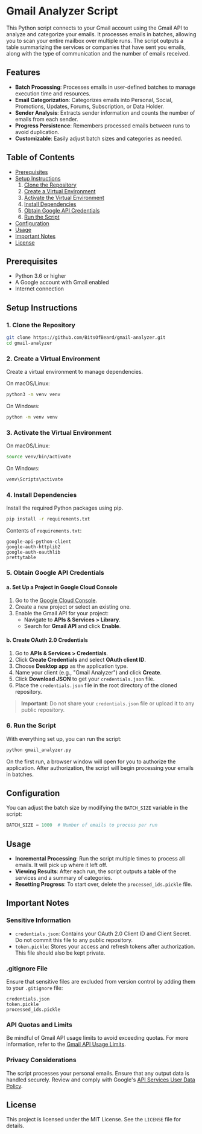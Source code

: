# Gmail Analyzer Script

This Python script connects to your Gmail account using the Gmail API to analyze and categorize your emails. It processes emails in batches, allowing you to scan your entire mailbox over multiple runs. The script outputs a table summarizing the services or companies that have sent you emails, along with the type of communication and the number of emails received.

## Features

- **Batch Processing**: Processes emails in user-defined batches to manage execution time and resources.
- **Email Categorization**: Categorizes emails into Personal, Social, Promotions, Updates, Forums, Subscription, or Data Holder.
- **Sender Analysis**: Extracts sender information and counts the number of emails from each sender.
- **Progress Persistence**: Remembers processed emails between runs to avoid duplication.
- **Customizable**: Easily adjust batch sizes and categories as needed.

## Table of Contents
- [Prerequisites](#prerequisites)
- [Setup Instructions](#setup-instructions)
  1. [Clone the Repository](#1-clone-the-repository)
  2. [Create a Virtual Environment](#2-create-a-virtual-environment)
  3. [Activate the Virtual Environment](#3-activate-the-virtual-environment)
  4. [Install Dependencies](#4-install-dependencies)
  5. [Obtain Google API Credentials](#5-obtain-google-api-credentials)
  6. [Run the Script](#6-run-the-script)
- [Configuration](#configuration)
- [Usage](#usage)
- [Important Notes](#important-notes)
- [License](#license)

## Prerequisites

- Python 3.6 or higher
- A Google account with Gmail enabled
- Internet connection

## Setup Instructions

### 1. Clone the Repository

```bash
git clone https://github.com/BitsOfBeard/gmail-analyzer.git
cd gmail-analyzer
```

### 2. Create a Virtual Environment

Create a virtual environment to manage dependencies.

On macOS/Linux:

```bash
python3 -m venv venv
```

On Windows:

```bash
python -m venv venv
```

### 3. Activate the Virtual Environment

On macOS/Linux:

```bash
source venv/bin/activate
```

On Windows:

```bash
venv\Scripts\activate
```

### 4. Install Dependencies

Install the required Python packages using pip.

```bash
pip install -r requirements.txt
```

Contents of `requirements.txt`:

```
google-api-python-client
google-auth-httplib2
google-auth-oauthlib
prettytable
```

### 5. Obtain Google API Credentials

#### a. Set Up a Project in Google Cloud Console

1. Go to the [Google Cloud Console](https://console.cloud.google.com/).
2. Create a new project or select an existing one.
3. Enable the Gmail API for your project:
   - Navigate to **APIs & Services > Library**.
   - Search for **Gmail API** and click **Enable**.

#### b. Create OAuth 2.0 Credentials

1. Go to **APIs & Services > Credentials**.
2. Click **Create Credentials** and select **OAuth client ID**.
3. Choose **Desktop app** as the application type.
4. Name your client (e.g., "Gmail Analyzer") and click **Create**.
5. Click **Download JSON** to get your `credentials.json` file.
6. Place the `credentials.json` file in the root directory of the cloned repository.

> **Important**: Do not share your `credentials.json` file or upload it to any public repository.

### 6. Run the Script

With everything set up, you can run the script:

```bash
python gmail_analyzer.py
```

On the first run, a browser window will open for you to authorize the application.
After authorization, the script will begin processing your emails in batches.

## Configuration

You can adjust the batch size by modifying the `BATCH_SIZE` variable in the script:

```python
BATCH_SIZE = 1000  # Number of emails to process per run
```

## Usage

- **Incremental Processing**: Run the script multiple times to process all emails. It will pick up where it left off.
- **Viewing Results**: After each run, the script outputs a table of the services and a summary of categories.
- **Resetting Progress**: To start over, delete the `processed_ids.pickle` file.

## Important Notes

### Sensitive Information

- `credentials.json`: Contains your OAuth 2.0 Client ID and Client Secret. Do not commit this file to any public repository.
- `token.pickle`: Stores your access and refresh tokens after authorization. This file should also be kept private.

### .gitignore File

Ensure that sensitive files are excluded from version control by adding them to your `.gitignore` file:

```
credentials.json
token.pickle
processed_ids.pickle
```

### API Quotas and Limits

Be mindful of Gmail API usage limits to avoid exceeding quotas.
For more information, refer to the [Gmail API Usage Limits](https://developers.google.com/gmail/api/reference/quota).

### Privacy Considerations

The script processes your personal emails. Ensure that any output data is handled securely.
Review and comply with Google's [API Services User Data Policy](https://developers.google.com/terms/api-services-user-data-policy).

## License

This project is licensed under the MIT License. See the `LICENSE` file for details.
